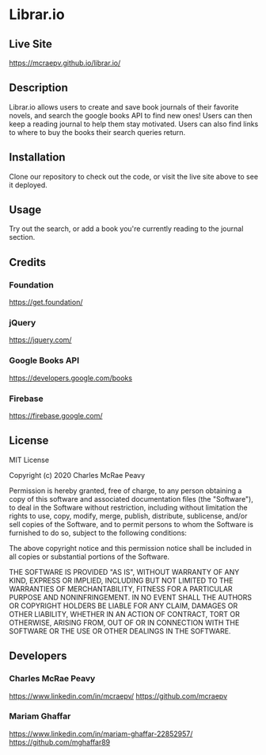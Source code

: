 # Librar.io

## Live Site

https://mcraepv.github.io/librar.io/

## Description

Librar.io allows users to create and save book journals of their favorite novels, and search the google books API to find new ones! Users can then keep a reading journal to help them stay motivated. Users can also find links to where to buy the books their search queries return.

## Installation

Clone our repository to check out the code, or visit the live site above to see it deployed.

## Usage

Try out the search, or add a book you're currently reading to the journal section.

## Credits

### Foundation

https://get.foundation/

### jQuery

https://jquery.com/

### Google Books API

https://developers.google.com/books

### Firebase

https://firebase.google.com/

## License

MIT License

Copyright (c) 2020 Charles McRae Peavy

Permission is hereby granted, free of charge, to any person obtaining a copy
of this software and associated documentation files (the "Software"), to deal
in the Software without restriction, including without limitation the rights
to use, copy, modify, merge, publish, distribute, sublicense, and/or sell
copies of the Software, and to permit persons to whom the Software is
furnished to do so, subject to the following conditions:

The above copyright notice and this permission notice shall be included in all
copies or substantial portions of the Software.

THE SOFTWARE IS PROVIDED "AS IS", WITHOUT WARRANTY OF ANY KIND, EXPRESS OR
IMPLIED, INCLUDING BUT NOT LIMITED TO THE WARRANTIES OF MERCHANTABILITY,
FITNESS FOR A PARTICULAR PURPOSE AND NONINFRINGEMENT. IN NO EVENT SHALL THE
AUTHORS OR COPYRIGHT HOLDERS BE LIABLE FOR ANY CLAIM, DAMAGES OR OTHER
LIABILITY, WHETHER IN AN ACTION OF CONTRACT, TORT OR OTHERWISE, ARISING FROM,
OUT OF OR IN CONNECTION WITH THE SOFTWARE OR THE USE OR OTHER DEALINGS IN THE
SOFTWARE.

## Developers

### Charles McRae Peavy

https://www.linkedin.com/in/mcraepv/
https://github.com/mcraepv

### Mariam Ghaffar

https://www.linkedin.com/in/mariam-ghaffar-22852957/
https://github.com/mghaffar89

